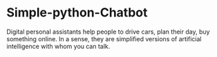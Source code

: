 # Simple-python-Chatbot
Digital personal assistants help people to drive cars, plan their day, buy something online. In a sense, they are simplified versions of artificial intelligence with whom you can talk.
